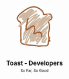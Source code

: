 <br />

<div align="center">
  
<img src="https://raw.githubusercontent.com/The-Toast/.github/main/assets/logo.png" width="100" />

<br />
<br />

<b><big>Toast - Developers</big></b><br />
<font size="0">So Far, So Good</font>

</div>

<br />
